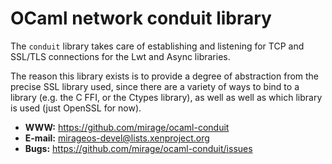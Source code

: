 OCaml network conduit library
=============================

The `conduit` library takes care of establishing and listening for 
TCP and SSL/TLS connections for the Lwt and Async libraries.

The reason this library exists is to provide a degree of abstraction
from the precise SSL library used, since there are a variety of ways
to bind to a library (e.g. the C FFI, or the Ctypes library), as well
as well as which library is used (just OpenSSL for now).

* **WWW:** https://github.com/mirage/ocaml-conduit
* **E-mail:** <mirageos-devel@lists.xenproject.org>
* **Bugs:** https://github.com/mirage/ocaml-conduit/issues

